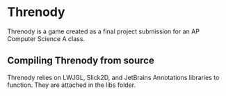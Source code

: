 # Threnody
Threnody is a game created as a final project submission for an AP Computer Science A class.

## Compiling Threnody from source
Threnody relies on LWJGL, Slick2D, and JetBrains Annotations libraries to function. They are attached in the libs folder.
